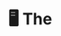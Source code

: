 # 🖥️ The<Script> Portfolio | 2025 Edition



Welcome to The<Script> Portfolio, a creative showcase built by a group of aspiring developers from Cavite State University - Imus Campus. This midterm project for Web Systems and Technologies 2 (ITEC 106A) is inspired by the classic Windows 95 interface, designed to represent our skills, projects, and profiles in a nostalgic, yet modern format.

### 🎨 Theme & Concept
Our portfolio mimics a vintage operating system desktop complete with draggable windows, retro scrollbars, a taskbar, and pixel-style icons. The goal? To stand out — both technically and creatively — while celebrating the retro tech aesthetics we love.

### 🛠 Tech Stack
ReactJS — Component-based frontend framework

React Router v6 — Page routing/navigation

Tailwind CSS — Utility-first styling

React Draggable — Makes windows movable (like real OS)

Framer Motion — Smooth animations

EmailJS — Contact form email functionality

### 🧩 Features
🧑‍💻 Team Member Profiles – Individual components with bio, skills, and contact info

💾 Projects Window – Categories for Software, Arduino, UI/UX, and Games

🎮 Built-in Dino Game – A hidden gem for nostalgia points!

📁 Fully Draggable App Windows – Simulate real OS multitasking

📨 Contact Form – EmailJS-powered form with retro email design

📟 Responsive Design – Clean on desktop and mobile

🔊 Sound Effects – Mouse clicks, typing, and startup/shutdown sounds

